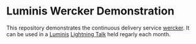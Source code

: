 Luminis Wercker Demonstration
=============================

This repository demonstrates the continuous delivery service
[wercker][]. It can be used in a [Luminis][] [Lightning
Talk][lightning-talk] held regarly each month.


[wercker]: http://wercker.com/
[Luminis]: http://www.luminis.eu/
[lightning-talk]: http://en.wikipedia.org/wiki/Lightning_talk